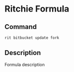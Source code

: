 # Ritchie Formula

## Command

```bash
rit bitbucket update fork
```

## Description

Formula description
